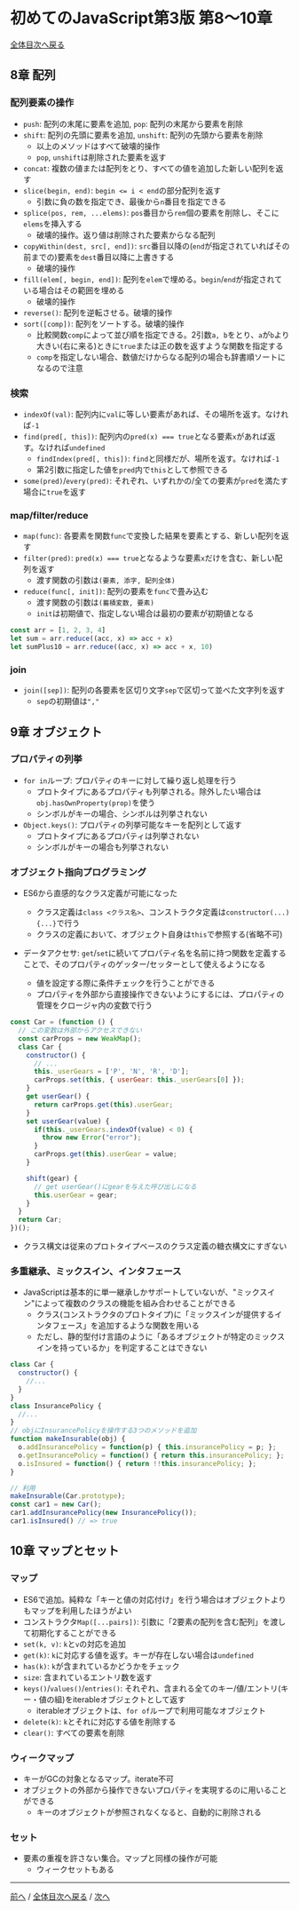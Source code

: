 # 初めてのJavaScript第3版 第8～10章
[全体目次へ戻る](index.md)

## 8章 配列
### 配列要素の操作
- `push`: 配列の末尾に要素を追加, `pop`: 配列の末尾から要素を削除
- `shift`: 配列の先頭に要素を追加, `unshift`: 配列の先頭から要素を削除
  + 以上のメソッドはすべて破壊的操作
  + `pop`, `unshift`は削除された要素を返す
- `concat`: 複数の値または配列をとり、すべての値を追加した新しい配列を返す
- `slice(begin, end)`: `begin <= i < end`の部分配列を返す
  + 引数に負の数を指定でき、最後から`n`番目を指定できる
- `splice(pos, rem, ...elems)`: `pos`番目から`rem`個の要素を削除し、そこに`elems`を挿入する
  + 破壊的操作。返り値は削除された要素からなる配列
- `copyWithin(dest, src[, end])`: `src`番目以降の(`end`が指定されていればその前までの)要素を`dest`番目以降に上書きする
  + 破壊的操作
- `fill(elem[, begin, end])`: 配列を`elem`で埋める。`begin`/`end`が指定されている場合はその範囲を埋める
  + 破壊的操作
- `reverse()`: 配列を逆転させる。破壊的操作
- `sort([comp])`: 配列をソートする。破壊的操作
  + 比較関数`comp`によって並び順を指定できる。2引数`a, b`をとり、`a`が`b`より大きい(右に来る)ときに`true`または正の数を返すような関数を指定する
  + `comp`を指定しない場合、数値だけからなる配列の場合も辞書順ソートになるので注意

### 検索
- `indexOf(val)`: 配列内に`val`に等しい要素があれば、その場所を返す。なければ`-1`
- `find(pred[, this])`: 配列内の`pred(x) === true`となる要素`x`があれば返す。なければ`undefined`
  + `findIndex(pred[, this])`: `find`と同様だが、場所を返す。なければ`-1`
  + 第2引数に指定した値を`pred`内で`this`として参照できる
- `some(pred)`/`every(pred)`: それぞれ、いずれかの/全ての要素が`pred`を満たす場合に`true`を返す

### map/filter/reduce
- `map(func)`: 各要素を関数`func`で変換した結果を要素とする、新しい配列を返す
- `filter(pred)`: `pred(x) === true`となるような要素`x`だけを含む、新しい配列を返す
  + 渡す関数の引数は`(要素, 添字, 配列全体)`
- `reduce(func[, init])`: 配列の要素を`func`で畳み込む
  + 渡す関数の引数は`(蓄積変数, 要素)`
  + `init`は初期値で、指定しない場合は最初の要素が初期値となる

```js
const arr = [1, 2, 3, 4]
let sum = arr.reduce((acc, x) => acc + x)
let sumPlus10 = arr.reduce((acc, x) => acc + x, 10)
```

### join
- `join([sep])`: 配列の各要素を区切り文字`sep`で区切って並べた文字列を返す
  + `sep`の初期値は`","`

## 9章 オブジェクト
### プロパティの列挙
- `for in`ループ: プロパティのキーに対して繰り返し処理を行う
  + プロトタイプにあるプロパティも列挙される。除外したい場合は`obj.hasOwnProperty(prop)`を使う
  + シンボルがキーの場合、シンボルは列挙されない
- `Object.keys()`: プロパティの列挙可能なキーを配列として返す
  + プロトタイプにあるプロパティは列挙されない
  + シンボルがキーの場合も列挙されない

### オブジェクト指向プログラミング
- ES6から直感的なクラス定義が可能になった
  + クラス定義は`class <クラス名>`、コンストラクタ定義は`constructor(...) {...}`で行う
  + クラスの定義において、オブジェクト自身は`this`で参照する(省略不可)

- データアクセサ: `get`/`set`に続いてプロパティ名を名前に持つ関数を定義することで、そのプロパティのゲッター/セッターとして使えるようになる
  + 値を設定する際に条件チェックを行うことができる
  + プロパティを外部から直接操作できないようにするには、プロパティの管理をクロージャ内の変数で行う

```js
const Car = (function () {
  // この変数は外部からアクセスできない
  const carProps = new WeakMap();
  class Car {
    constructor() {
      // ...
      this._userGears = ['P', 'N', 'R', 'D'];
      carProps.set(this, { userGear: this._userGears[0] });
    }
    get userGear() {
      return carProps.get(this).userGear;
    }
    set userGear(value) {
      if(this._userGears.indexOf(value) < 0) {
        throw new Error("error");
      }
      carProps.get(this).userGear = value;
    }

    shift(gear) {
      // get userGear()にgearを与えた呼び出しになる
      this.userGear = gear;
    }
  }
  return Car;
})();
```

- クラス構文は従来のプロトタイプベースのクラス定義の糖衣構文にすぎない

### 多重継承、ミックスイン、インタフェース
- JavaScriptは基本的に単一継承しかサポートしていないが、"ミックスイン"によって複数のクラスの機能を組み合わせることができる
  + クラス(コンストラクタのプロトタイプ)に「ミックスインが提供するインタフェース」を追加するような関数を用いる
  + ただし、静的型付け言語のように「あるオブジェクトが特定のミックスインを持っているか」を判定することはできない

```js
class Car {
  constructor() {
    //...
  }
}
class InsurancePolicy {
  //...
}
// objにInsurancePolicyを操作する3つのメソッドを追加
function makeInsurable(obj) {
  o.addInsurancePolicy = function(p) { this.insurancePolicy = p; };
  o.getInsurancePolicy = function() { return this.insurancePolicy; };
  o.isInsured = function() { return !!this.insurancePolicy; };
}

// 利用
makeInsurable(Car.prototype);
const car1 = new Car();
car1.addInsurancePolicy(new InsurancePolicy());
car1.isInsured() // => true
```

## 10章 マップとセット
### マップ
- ES6で追加。純粋な「キーと値の対応付け」を行う場合はオブジェクトよりもマップを利用したほうがよい
- コンストラクタ`Map([...pairs])`: 引数に「2要素の配列を含む配列」を渡して初期化することができる
- `set(k, v)`: `k`と`v`の対応を追加
- `get(k)`: `k`に対応する値を返す。キーが存在しない場合は`undefined`
- `has(k)`: `k`が含まれているかどうかをチェック
- `size`: 含まれているエントリ数を返す
- `keys()`/`values()`/`entries()`: それぞれ、含まれる全てのキー/値/エントリ(キー・値の組)をiterableオブジェクトとして返す
  + iterableオブジェクトは、`for of`ループで利用可能なオブジェクト
- `delete(k)`: `k`とそれに対応する値を削除する
- `clear()`: すべての要素を削除

### ウィークマップ
- キーがGCの対象となるマップ。iterate不可
- オブジェクトの外部から操作できないプロパティを実現するのに用いることができる
  + キーのオブジェクトが参照されなくなると、自動的に削除される

### セット
- 要素の重複を許さない集合。マップと同様の操作が可能
  + ウィークセットもある

***

[前へ](c6-7.md) /
[全体目次へ戻る](index.md) /
[次へ](c12.md)
